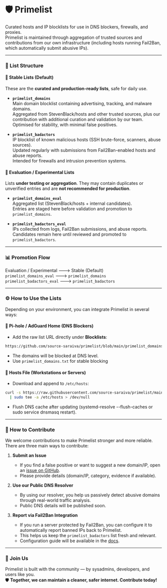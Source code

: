 # 🛡️ Primelist

Curated hosts and IP blocklists for use in DNS blockers, firewalls, and proxies.  
Primelist is maintained through aggregation of trusted sources and contributions from our own infrastructure (including hosts running Fail2Ban, which automatically submit abusive IPs).

---

### 📌 List Structure  

#### 🔹 Stable Lists (Default)  
These are the **curated and production-ready lists**, safe for daily use.  

- **`primelist_domains`**  
  Main domain blocklist containing advertising, tracking, and malware domains.  
  Aggregated from StevenBlack/hosts and other trusted sources, plus our contribution with additional curation and validation by our team.  
  Optimised for stability, with minimal false positives.

- **`primelist_badactors`**  
  IP blocklist of known malicious hosts (SSH brute-force, scanners, abuse sources).  
  Updated regularly with submissions from Fail2Ban-enabled hosts and abuse reports.  
  Intended for firewalls and intrusion prevention systems.  

#### 🔹 Evaluation / Experimental Lists  
Lists **under testing or aggregation**. They may contain duplicates or unverified entries and are **not recommended for production**.  

- **`primelist_domains_eval`**  
  Aggregated list (StevenBlack/hosts + internal candidates).  
  Entries are staged here before validation and promotion to `primelist_domains`.  

- **`primelist_badactors_eval`**  
  IPs collected from logs, Fail2Ban submissions, and abuse reports.  
  Candidates remain here until reviewed and promoted to `primelist_badactors`.  

---

### 📊 Promotion Flow  

Evaluation / Experimental        --->    Stable (Default)  
`primelist_domains_eval`         --->    `primelist_domains`  
`primelist_badactors_eval`       --->    `primelist_badactors`  

---
### ⚙️ How to Use the Lists  

Depending on your environment, you can integrate Primelist in several ways:  

#### 🔹 Pi-hole / AdGuard Home (DNS Blockers)  
- Add the raw list URL directly under **Blocklists**:
```bash
https://github.com/source-saraiva/primelist/blob/main/primelist_domains.txt
```
- The domains will be blocked at DNS level.  
- Use `primelist_domains.txt` for stable blocking
#### 🔹 Hosts File (Workstations or Servers)  
- Download and append to `/etc/hosts`:  
```bash
curl -s https://raw.githubusercontent.com/source-saraiva/primelist/main/primelist_domains \
  | sudo tee -a /etc/hosts > /dev/null
 ```
- Flush DNS cache after updating (systemd-resolve --flush-caches or sudo service dnsmasq restart).


---
### 🤝 How to Contribute  

We welcome contributions to make Primelist stronger and more reliable.  
There are three main ways to contribute:  

1. **Submit an Issue**  
   - If you find a false positive or want to suggest a new domain/IP, open an [issue on GitHub](../../issues).  
   - Please provide details (domain/IP, category, evidence if available).  

2. **Use our Public DNS Resolver**  
   - By using our resolver, you help us passively detect abusive domains through real-world traffic analysis.  
   - Public DNS details will be published soon.  

3. **Report via Fail2Ban Integration**  
   - If you run a server protected by Fail2Ban, you can configure it to automatically report banned IPs back to Primelist.  
   - This helps us keep the `primelist_badactors` list fresh and relevant.  
   - Configuration guide will be available in the [docs](docs/).  

---

### 🚀 Join Us  

Primelist is built with the community — by sysadmins, developers, and users like you.  
🛡️ **Together, we can maintain a cleaner, safer internet. Contribute today!**
